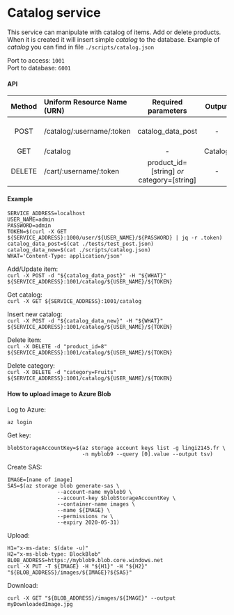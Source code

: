 # Catalog service

This service can manipulate with catalog of items. Add or delete products.  
When it is created it will insert simple *catalog* to the database.
Example of *catalog* you can find in file `./scripts/catalog.json`

Port to access: `1001`  
Port to database: `6001`

#### API
| Method | Uniform Resource Name (URN) | Required  parameters | Output | Description |
|:------:|:-----------------------------|:-------------------------------------:|:--------------------:|:--------------------------------------------------|
| POST | /catalog/:username/:token | catalog_data_post | - | Add/Update item in the catalog |
| GET | /catalog | - | Catalog | Get catalog |
| DELETE | /cart/:username/:token | product_id=[string] *or* category=[string] | - | Delete item/category in the catalog |

#### Example
```
SERVICE_ADDRESS=localhost
USER_NAME=admin
PASSWORD=admin
TOKEN=$(curl -X GET ${SERVICE_ADDRESS}:1000/user/${USER_NAME}/${PASSWORD} | jq -r .token)
catalog_data_post=$(cat ./tests/test_post.json)
catalog_data_new=$(cat ./scripts/catalog.json)
WHAT='Content-Type: application/json'
```

Add/Update item:  
`curl -X POST -d "${catalog_data_post}" -H "${WHAT}" ${SERVICE_ADDRESS}:1001/catalog/${USER_NAME}/${TOKEN}`

Get catalog:  
`curl -X GET ${SERVICE_ADDRESS}:1001/catalog`

Insert new catalog:  
`curl -X POST -d "${catalog_data_new}" -H "${WHAT}" ${SERVICE_ADDRESS}:1001/catalog/${USER_NAME}/${TOKEN}`

Delete item:  
`curl -X DELETE -d "product_id=8" ${SERVICE_ADDRESS}:1001/catalog/${USER_NAME}/${TOKEN}`

Delete category:  
`curl -X DELETE -d "category=Fruits" ${SERVICE_ADDRESS}:1001/catalog/${USER_NAME}/${TOKEN}`

#### How to upload image to Azure Blob
Log to Azure: 
```
az login
```  
Get key:
```
blobStorageAccountKey=$(az storage account keys list -g lingi2145.fr \
                        -n myblob9 --query [0].value --output tsv)
```
Create SAS: 
```
IMAGE=[name of image]
SAS=$(az storage blob generate-sas \
                --account-name myblob9 \
                --account-key $blobStorageAccountKey \
                --container-name images \
                --name ${IMAGE} \
                --permissions rw \
                --expiry 2020-05-31)
``` 
Upload: 
```
H1="x-ms-date: $(date -u)"
H2="x-ms-blob-type: BlockBlob"
BLOB_ADDRESS=https://myblob9.blob.core.windows.net
curl -X PUT -T ${IMAGE} -H "${H1}" -H "${H2}" "${BLOB_ADDRESS}/images/${IMAGE}?${SAS}"
``` 
Download:
```
curl -X GET "${BLOB_ADDRESS}/images/${IMAGE}" --output myDownloadedImage.jpg
``` 